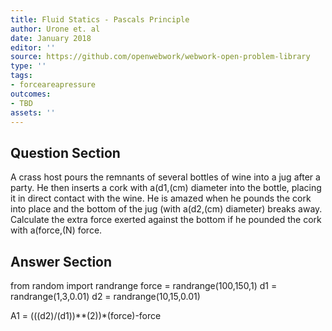 ```yaml
---
title: Fluid Statics - Pascals Principle
author: Urone et. al
date: January 2018
editor: ''
source: https://github.com/openwebwork/webwork-open-problem-library
type: ''
tags:
- forceareapressure
outcomes:
- TBD
assets: ''
---
```


## Question Section 

A crass host pours the remnants of several bottles of wine into a jug after a party. He then inserts a cork with a(d1,(cm) diameter into the bottle, placing it in direct contact with the wine. He is amazed when he pounds the cork into place and the bottom of the jug (with a(d2,(cm) diameter) breaks away. Calculate the extra force exerted against the bottom if he pounded the cork with a(force,(N) force.



## Answer Section

from random import randrange
force = randrange(100,150,1)
d1 = randrange(1,3,0.01)
d2 = randrange(10,15,0.01)

A1 = (((d2)/(d1))**(2))*(force)-force